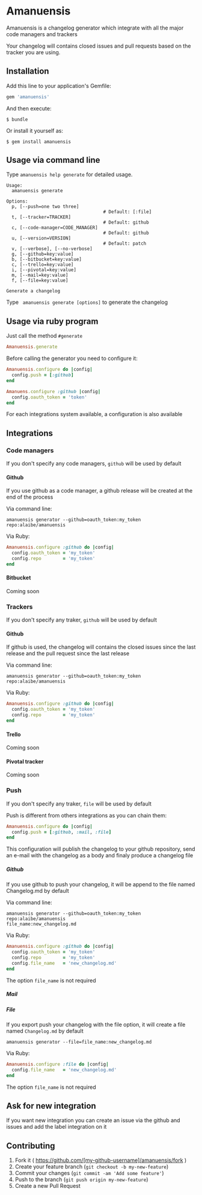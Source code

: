 # Amanuensis

Amanuensis is a changelog generator which integrate with all the major code managers and trackers

Your changelog will contains closed issues and pull requests based on the
tracker you are using.

## Installation

Add this line to your application's Gemfile:

```ruby
gem 'amanuensis'
```

And then execute:

    $ bundle

Or install it yourself as:

    $ gem install amanuensis

## Usage via command line

Type ```amanuensis help generate``` for detailed usage.
```
Usage:
  amanuensis generate

Options:
  p, [--push=one two three]
                                    # Default: [:file]
  t, [--tracker=TRACKER]
                                    # Default: github
  c, [--code-manager=CODE_MANAGER]
                                    # Default: github
  u, [--version=VERSION]
                                    # Default: patch
  v, [--verbose], [--no-verbose]
  g, [--github=key:value]
  b, [--bitbucket=key:value]
  c, [--trello=key:value]
  i, [--pivotal=key:value]
  m, [--mail=key:value]
  f, [--file=key:value]

Generate a changelog
```

Type ``` amanuensis generate [options]``` to generate the changelog


## Usage via ruby program

Just call the method ```#generate```
```ruby
Amanuensis.generate
```

Before calling the generator you need to configure it:
```ruby
Amanuensis.configure do |config|
  config.push = [:github]
end

Amanuens.configure :github |config|
  config.oauth_token = 'token'
end
```

For each integrations system available, a configuration is also available

## Integrations

### Code managers

If you don't specify any code managers, ```github``` will be used by default

#### Github

If you use github as a code manager, a github release will be created at the end of the process

Via command line:
```
amanuensis generator --github=oauth_token:my_token repo:alaibe/amanuensis
```

Via Ruby:
```ruby
Amanuensis.configure :github do |config|
  config.oauth_token = 'my_token'
  config.repo        = 'my_token'
end
```

#### Bitbucket

Coming soon

### Trackers

If you don't specify any traker, ```github``` will be used by default

#### Github

If github is used, the changelog will contains the closed issues since the last release and the pull request since the last release

Via command line:
```
amanuensis generator --github=oauth_token:my_token repo:alaibe/amanuensis
```

Via Ruby:
```ruby
Amanuensis.configure :github do |config|
  config.oauth_token = 'my_token'
  config.repo        = 'my_token'
end
```

#### Trello

Coming soon

#### Pivotal tracker

Coming soon

### Push

If you don't specify any traker, ```file``` will be used by default

Push is different from others integrations as you can chain them:
```ruby
Amanuensis.configure do |config|
  config.push = [:github, :mail, :file]
end
```

This configuration will publish the changelog to your github repository, send an
e-mail with the changelog as a body and finaly produce a changelog file

##### Github

If you use github to push your changelog, it will be append to the file named Changelog.md by default

Via command line:
```
amanuensis generator --github=oauth_token:my_token repo:alaibe/amanuensis
file_name:new_changelog.md
```

Via Ruby:
```ruby
Amanuensis.configure :github do |config|
  config.oauth_token = 'my_token'
  config.repo        = 'my_token'
  config.file_name   = 'new_changelog.md'
end
```

The option ```file_name``` is not required

##### Mail
##### File

If you export push your changelog with the file option, it will create a file named ```Changelog.md``` by default

```
amanuensis generator --file=file_name:new_changelog.md
```

Via Ruby:
```ruby
Amanuensis.configure :file do |config|
  config.file_name   = 'new_changelog.md'
end
```

The option ```file_name``` is not required

## Ask for new integration

If you want new integration you can create an issue via the github and issues and add the label integration on it

## Contributing

1. Fork it ( https://github.com/[my-github-username]/amanuensis/fork )
2. Create your feature branch (`git checkout -b my-new-feature`)
3. Commit your changes (`git commit -am 'Add some feature'`)
4. Push to the branch (`git push origin my-new-feature`)
5. Create a new Pull Request
